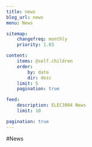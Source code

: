 ```yaml
---
title: news
blog_url: news
menu: News

sitemap:
    changefreq: monthly
    priority: 1.03

content:
    items: @self.children
    order:
        by: date
        dir: desc
    limit: 5
    pagination: true

feed:
    description: ELEC3004 News
    limit: 10

pagination: true
---
```


#News
